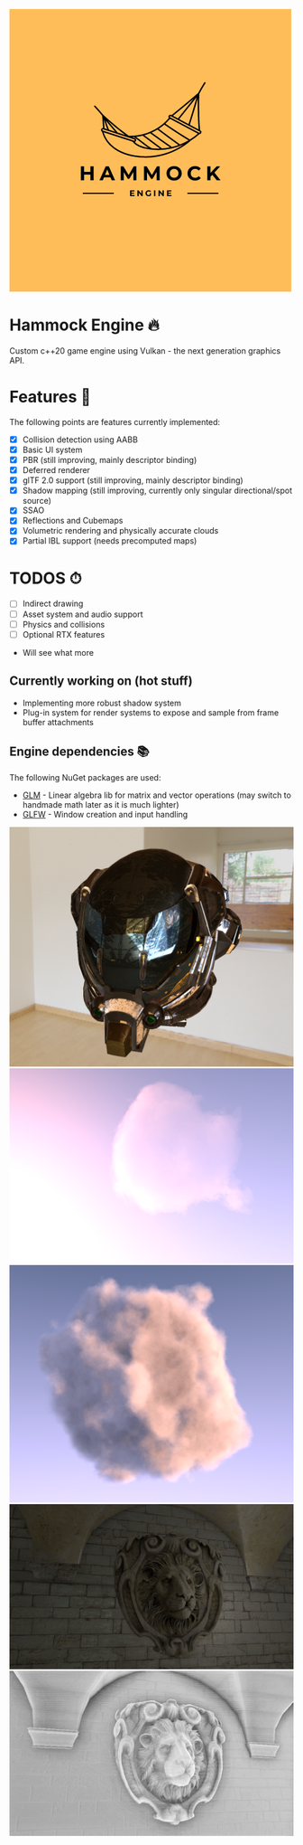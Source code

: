 ![Hammock Engine Logo](https://raw.githubusercontent.com/elliahu/HammockEngine/master/Img/hammock-engine-logo.png)

# Hammock Engine 🔥
Custom c++20 game engine using Vulkan - the next generation graphics API.

# Features 🚀
The following points are features currently implemented:
- [x] Collision detection using AABB
- [x] Basic UI system
- [x] PBR (still improving, mainly descriptor binding)
- [x] Deferred renderer
- [x] glTF 2.0 support (still improving, mainly descriptor binding)
- [x] Shadow mapping (still improving, currently only singular directional/spot source)
- [x] SSAO
- [x] Reflections and Cubemaps
- [x] Volumetric rendering and physically accurate clouds
- [x] Partial IBL support (needs precomputed maps)

# TODOS ⏱
- [ ] Indirect drawing 
- [ ] Asset system and audio support
- [ ] Physics and collisions
- [ ] Optional RTX features
- Will see what more

## Currently working on (hot stuff)
- Implementing more robust shadow system
- Plug-in system for render systems to expose and sample from frame buffer attachments

## Engine dependencies 📚
The following NuGet packages are used:
- [GLM](https://github.com/g-truc/glm) - Linear algebra lib for matrix and vector operations (may switch to handmade math later as it is much lighter)
- [GLFW](https://www.glfw.org/) - Window creation and input handling


![glTF 2.0](https://raw.githubusercontent.com/elliahu/HammockEngine/master/Img/IBL.png)
![Cloud](https://raw.githubusercontent.com/elliahu/HammockEngine/master/Img/cloud.png)
![Smoke](https://raw.githubusercontent.com/elliahu/HammockEngine/master/Img/smoke.png)
![Sponza4](https://raw.githubusercontent.com/elliahu/HammockEngine/master/Img/sponza4.png)
![SSAO](https://raw.githubusercontent.com/elliahu/HammockEngine/master/Img/ssao.png)



